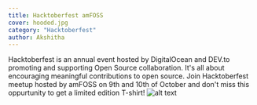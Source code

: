 ```yaml
---
title: Hacktoberfest amFOSS
cover: hooded.jpg
category: "Hacktoberfest"
author: Akshitha
---
```


Hacktoberfest is an annual event hosted by DigitalOcean and DEV.to promoting and supporting Open Source collaboration. It's all about encouraging meaningful contributions to open source.
Join Hacktoberfest meetup hosted by amFOSS on 9th and 10th of October and don't miss this oppurtunity to get a limited edition T-shirt!
![alt text](hooded.jpg)